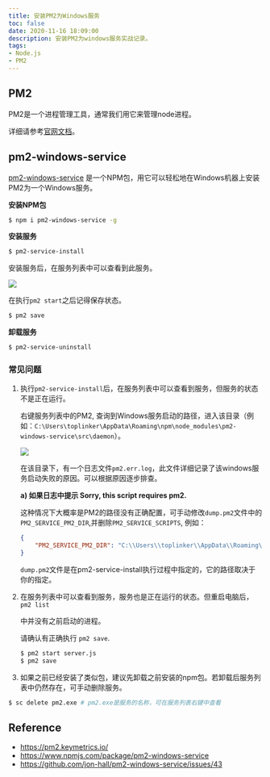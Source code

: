 ```yaml
---
title: 安装PM2为Windows服务
toc: false
date: 2020-11-16 18:09:00
description: 安装PM2为windows服务实战记录。
tags:
- Node.js
- PM2
---
```


## PM2

PM2是一个进程管理工具，通常我们用它来管理node进程。

详细请参考[官网文档](https://pm2.keymetrics.io/docs/usage/quick-start/)。

## pm2-windows-service

[pm2-windows-service](https://www.npmjs.com/package/pm2-windows-service) 是一个NPM包，用它可以轻松地在Windows机器上安装PM2为一个Windows服务。

**安装NPM包**

```bash
$ npm i pm2-windows-service -g
```

**安装服务**

```bash
$ pm2-service-install
```

安装服务后，在服务列表中可以查看到此服务。

![](/images/pm2-windows-service-1.png)

在执行`pm2 start`之后记得保存状态。

```bash
$ pm2 save
```

**卸载服务**

```bash
$ pm2-service-uninstall
```

### 常见问题

1. 执行`pm2-service-install`后，在服务列表中可以查看到服务，但服务的状态不是正在运行。

   右键服务列表中的PM2, 查询到Windows服务启动的路径，进入该目录（例如：`C:\Users\toplinker\AppData\Roaming\npm\node_modules\pm2-windows-service\src\daemon`）。

   ![](/images/pm2-windows-service-2.png)

   在该目录下，有一个日志文件`pm2.err.log`，此文件详细记录了该windows服务启动失败的原因。可以根据原因逐步排查。

   **a) 如果日志中提示 Sorry, this script requires pm2.**

   这种情况下大概率是PM2的路径没有正确配置，可手动修改`dump.pm2`文件中的`PM2_SERVICE_PM2_DIR`,并删除`PM2_SERVICE_SCRIPTS`, 例如：

   ```json
   {
       "PM2_SERVICE_PM2_DIR": "C:\\Users\\toplinker\\AppData\\Roaming\\npm\\node_modules\\pm2"
   }
   ```

   `dump.pm2`文件是在pm2-service-install执行过程中指定的，它的路径取决于你的指定。

2. 在服务列表中可以查看到服务，服务也是正在运行的状态。但重启电脑后，`pm2 list`

   中并没有之前启动的进程。
   
   请确认有正确执行 `pm2 save`.
   
   ```bash
   $ pm2 start server.js
   $ pm2 save
   ```
   
3.  如果之前已经安装了类似包，建议先卸载之前安装的npm包。若卸载后服务列表中仍然存在，可手动删除服务。

   ```bash
   $ sc delete pm2.exe # pm2.exe是服务的名称，可在服务列表右键中查看
   ```

## Reference

- https://pm2.keymetrics.io/
- https://www.npmjs.com/package/pm2-windows-service
- https://github.com/jon-hall/pm2-windows-service/issues/43